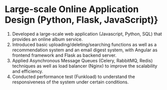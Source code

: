 # Large-scale Online Application Design (Python, Flask, JavaScript)}
1. Developed a large-scale web application (Javascript, Python, SQL) that provides an online album service.
2. Introduced basic uploading/deleting/searching functions as well as a recommendation system and an email digest system, with Angular as frontend framework and Flask as backend server. 
3. Applied Asynchronous Message Queues (Celery, RabbitMQ, Redis) techniques as well as load balancer (Nginx) to improve the scalability and efficiency.
4. Conducted performance test (Funkload) to understand the responsiveness of the system under certain conditions.

